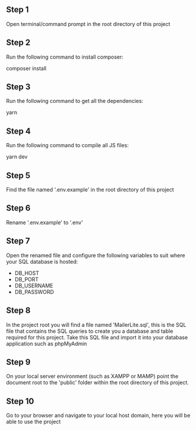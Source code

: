 ## Step 1

Open terminal/command prompt in the root directory of this project

## Step 2

Run the following command to install composer:

composer install

## Step 3

Run the following command to get all the dependencies:

yarn

## Step 4

Run the following command to compile all JS files:

yarn dev

## Step 5
Find the file named '.env.example' in the root directory of this project

## Step 6
Rename '.env.example' to '.env'

## Step 7
Open the renamed file and configure the following variables to suit where your SQL database is hosted:
- DB_HOST
- DB_PORT
- DB_USERNAME
- DB_PASSWORD

## Step 8
In the project root you will find a file named 'MailerLite.sql', this is the SQL file that contains the SQL queries to create you a database and table required for this project. Take this SQL file and import it into your database application such as phpMyAdmin

## Step 9
On your local server environment (such as XAMPP or MAMP) point the document root to the 'public' folder within the root directory of this project.

## Step 10
Go to your browser and navigate to your local host domain, here you will be able to use the project
